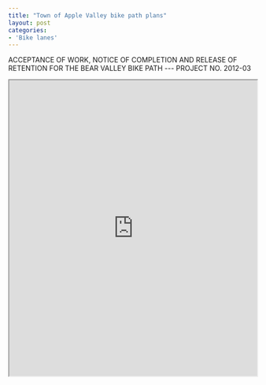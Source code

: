 ```yaml
---
title: "Town of Apple Valley bike path plans"
layout: post
categories:
- 'Bike lanes'
---
```


ACCEPTANCE OF WORK, NOTICE OF COMPLETION AND RELEASE OF RETENTION FOR THE BEAR VALLEY BIKE PATH --- PROJECT NO. 2012-03

<iframe class="scribd_iframe_embed" data-aspect-ratio="0.7729220222793488" data-auto-height="false" height="600" id="doc_92681" loading="lazy" scrolling="no" src="https://www.scribd.com/embeds/344192488/content?start_page=1&view_mode=scroll&access_key=key-iqYqVWBYiF2lSQxIS1XB&show_recommendations=true" width="100%"></iframe>